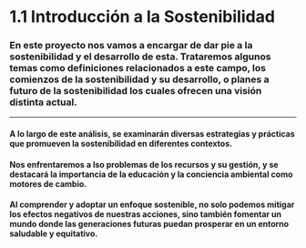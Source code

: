 # 1.1 Introducción a la Sostenibilidad 
 
### En este proyecto nos vamos a encargar de dar pie a la sostenibilidad y el desarrollo de esta. Trataremos algunos temas como definiciones relacionados a este campo, los comienzos de la sostenibilidad y su desarrollo, o planes a futuro de la sostenibilidad los cuales ofrecen una visión distinta actual.
---
#### A lo largo de este análisis, se examinarán diversas estrategias y prácticas que promueven la sostenibilidad en diferentes contextos. 

#### Nos enfrentaremos a lso problemas de los recursos y su gestión, y se destacará la importancia de la educación y la conciencia ambiental como motores de cambio. 

#### Al comprender y adoptar un enfoque sostenible, no solo podemos mitigar los efectos negativos de nuestras acciones, sino también fomentar un mundo donde las generaciones futuras puedan prosperar en un entorno saludable y equitativo.
